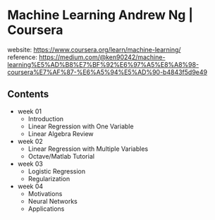 # Machine Learning Andrew Ng | Coursera
website: https://www.coursera.org/learn/machine-learning/ </br>
reference: https://medium.com/@ken90242/machine-learning%E5%AD%B8%E7%BF%92%E6%97%A5%E8%A8%98-coursera%E7%AF%87-%E6%A5%94%E5%AD%90-b4843f5d9e49 

## Contents
* week 01
    * Introduction
    * Linear Regression with One Variable
    * Linear Algebra Review
* week 02
    * Linear Regression with Multiple Variables
    * Octave/Matlab Tutorial
* week 03
    * Logistic Regression
    * Regularization
* week 04
	* Motivations
	* Neural Networks
	* Applications